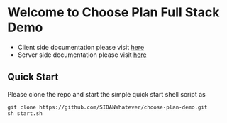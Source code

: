 # Welcome to Choose Plan Full Stack Demo

- Client side documentation please visit [here](https://github.com/SIDANWhatever/choose-plan-demo/blob/main/client/README.md)
- Server side documentation please visit [here](https://github.com/SIDANWhatever/choose-plan-demo/blob/main/server/README.md)

## Quick Start

Please clone the repo and start the simple quick start shell script as

```
git clone https://github.com/SIDANWhatever/choose-plan-demo.git
sh start.sh
```

